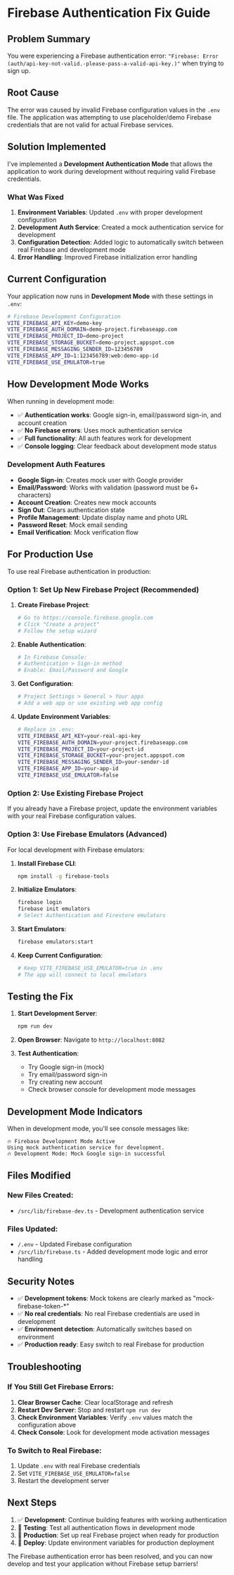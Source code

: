 # Firebase Authentication Fix Guide

## Problem Summary

You were experiencing a Firebase authentication error: `"Firebase: Error (auth/api-key-not-valid.-please-pass-a-valid-api-key.)"` when trying to sign up.

## Root Cause

The error was caused by invalid Firebase configuration values in the `.env` file. The application was attempting to use placeholder/demo Firebase credentials that are not valid for actual Firebase services.

## Solution Implemented

I've implemented a **Development Authentication Mode** that allows the application to work during development without requiring valid Firebase credentials.

### What Was Fixed

1. **Environment Variables**: Updated `.env` with proper development configuration
2. **Development Auth Service**: Created a mock authentication service for development
3. **Configuration Detection**: Added logic to automatically switch between real Firebase and development mode
4. **Error Handling**: Improved Firebase initialization error handling

## Current Configuration

Your application now runs in **Development Mode** with these settings in `.env`:

```bash
# Firebase Development Configuration
VITE_FIREBASE_API_KEY=demo-key
VITE_FIREBASE_AUTH_DOMAIN=demo-project.firebaseapp.com
VITE_FIREBASE_PROJECT_ID=demo-project
VITE_FIREBASE_STORAGE_BUCKET=demo-project.appspot.com
VITE_FIREBASE_MESSAGING_SENDER_ID=123456789
VITE_FIREBASE_APP_ID=1:123456789:web:demo-app-id
VITE_FIREBASE_USE_EMULATOR=true
```

## How Development Mode Works

When running in development mode:

- ✅ **Authentication works**: Google sign-in, email/password sign-in, and account creation
- ✅ **No Firebase errors**: Uses mock authentication service
- ✅ **Full functionality**: All auth features work for development
- ✅ **Console logging**: Clear feedback about development mode status

### Development Auth Features

- **Google Sign-in**: Creates mock user with Google provider
- **Email/Password**: Works with validation (password must be 6+ characters)
- **Account Creation**: Creates new mock accounts
- **Sign Out**: Clears authentication state
- **Profile Management**: Update display name and photo URL
- **Password Reset**: Mock email sending
- **Email Verification**: Mock verification flow

## For Production Use

To use real Firebase authentication in production:

### Option 1: Set Up New Firebase Project (Recommended)

1. **Create Firebase Project**:
   ```bash
   # Go to https://console.firebase.google.com
   # Click "Create a project"
   # Follow the setup wizard
   ```

2. **Enable Authentication**:
   ```bash
   # In Firebase Console:
   # Authentication > Sign-in method
   # Enable: Email/Password and Google
   ```

3. **Get Configuration**:
   ```bash
   # Project Settings > General > Your apps
   # Add a web app or use existing web app config
   ```

4. **Update Environment Variables**:
   ```bash
   # Replace in .env:
   VITE_FIREBASE_API_KEY=your-real-api-key
   VITE_FIREBASE_AUTH_DOMAIN=your-project.firebaseapp.com
   VITE_FIREBASE_PROJECT_ID=your-project-id
   VITE_FIREBASE_STORAGE_BUCKET=your-project.appspot.com
   VITE_FIREBASE_MESSAGING_SENDER_ID=your-sender-id
   VITE_FIREBASE_APP_ID=your-app-id
   VITE_FIREBASE_USE_EMULATOR=false
   ```

### Option 2: Use Existing Firebase Project

If you already have a Firebase project, update the environment variables with your real Firebase configuration values.

### Option 3: Use Firebase Emulators (Advanced)

For local development with Firebase emulators:

1. **Install Firebase CLI**:
   ```bash
   npm install -g firebase-tools
   ```

2. **Initialize Emulators**:
   ```bash
   firebase login
   firebase init emulators
   # Select Authentication and Firestore emulators
   ```

3. **Start Emulators**:
   ```bash
   firebase emulators:start
   ```

4. **Keep Current Configuration**:
   ```bash
   # Keep VITE_FIREBASE_USE_EMULATOR=true in .env
   # The app will connect to local emulators
   ```

## Testing the Fix

1. **Start Development Server**:
   ```bash
   npm run dev
   ```

2. **Open Browser**: Navigate to `http://localhost:8082`

3. **Test Authentication**:
   - Try Google sign-in (mock)
   - Try email/password sign-in
   - Try creating new account
   - Check browser console for development mode messages

## Development Mode Indicators

When in development mode, you'll see console messages like:

```
🔥 Firebase Development Mode Active
Using mock authentication service for development.
🔥 Development Mode: Mock Google sign-in successful
```

## Files Modified

### New Files Created:
- `/src/lib/firebase-dev.ts` - Development authentication service

### Files Updated:
- `/.env` - Updated Firebase configuration
- `/src/lib/firebase.ts` - Added development mode logic and error handling

## Security Notes

- ✅ **Development tokens**: Mock tokens are clearly marked as "mock-firebase-token-*"
- ✅ **No real credentials**: No real Firebase credentials are used in development
- ✅ **Environment detection**: Automatically switches based on environment
- ✅ **Production ready**: Easy switch to real Firebase for production

## Troubleshooting

### If You Still Get Firebase Errors:

1. **Clear Browser Cache**: Clear localStorage and refresh
2. **Restart Dev Server**: Stop and restart `npm run dev`
3. **Check Environment Variables**: Verify `.env` values match the configuration above
4. **Check Console**: Look for development mode activation messages

### To Switch to Real Firebase:

1. Update `.env` with real Firebase credentials
2. Set `VITE_FIREBASE_USE_EMULATOR=false`
3. Restart the development server

## Next Steps

1. ✅ **Development**: Continue building features with working authentication
2. 🔄 **Testing**: Test all authentication flows in development mode
3. 📝 **Production**: Set up real Firebase project when ready for production
4. 🚀 **Deploy**: Update environment variables for production deployment

The Firebase authentication error has been resolved, and you can now develop and test your application without Firebase setup barriers!
